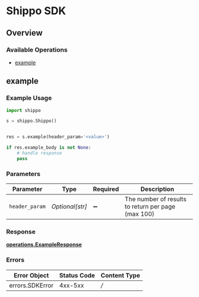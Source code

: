# Shippo SDK


## Overview

### Available Operations

* [example](#example)

## example

### Example Usage

```python
import shippo

s = shippo.Shippo()


res = s.example(header_param='<value>')

if res.example_body is not None:
    # handle response
    pass

```

### Parameters

| Parameter                                          | Type                                               | Required                                           | Description                                        |
| -------------------------------------------------- | -------------------------------------------------- | -------------------------------------------------- | -------------------------------------------------- |
| `header_param`                                     | *Optional[str]*                                    | :heavy_minus_sign:                                 | The number of results to return per page (max 100) |


### Response

**[operations.ExampleResponse](../../models/operations/exampleresponse.md)**
### Errors

| Error Object    | Status Code     | Content Type    |
| --------------- | --------------- | --------------- |
| errors.SDKError | 4xx-5xx         | */*             |
